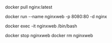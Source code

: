docker pull nginx:latest

docker run --name nginxweb -p 8080:80 -d nginx

docker exec -it nginxweb /bin/bash

docker stop nginxweb
docker rm nginxweb

